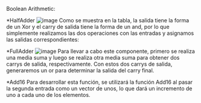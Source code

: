 Boolean Arithmetic:

*HalfAdder
![image](https://github.com/user-attachments/assets/ecdda16c-173d-4d51-bfe9-ce6a15117dac)
Como se muestra en la tabla, la salida tiene la forma de un Xor y el carry de salida tiene la forma de un and, por lo que simplemente realizamos las dos operaciones con las entradas y asignamos las salidas correspondientes:

*FullAdder
![image](https://github.com/user-attachments/assets/7db09eb4-849f-4dff-8abf-9d5f616fd505)
Para llevar a cabo este componente, primero se realiza una media suma y luego se realiza otra media suma para obtener dos carrys de salida, respectivamente. Con estos dos carrys de salida, generaremos un or para determinar la salida del carry final.

*Add16
Para desarrollar esta función, se utilizará la función Add16 al pasar la segunda entrada como un vector de unos, lo que dará un incremento de uno a cada uno de los elementos.

